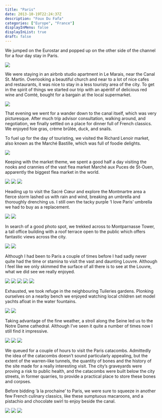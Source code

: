 ```yaml
---
title: "Paris"
date: 2013-10-19T22:24:37Z
description: "Foux Du Fafa"
categories: ["Europe", "France"]
displayInMenu: false
displayInList: true
draft: false
---
```


We jumped on the Eurostar and popped up on the other side of the channel for a four day stay in Paris. 

![](/paris/paris1.jpg)

 We were staying in an airbnb studio apartment in Le Marais, near the Canal St. Martin. Overlooking a beautiful church and near to a lot of nice cafes and restaurants, it was nice to stay in a less touristy area of the city. To get in the spirit of things we started our trip with an apéritif of delicious red wine and Comté, bought for a bargain at the local supermarket.

![](/paris/paris2.jpg)

 That evening we went for a wander down to the canal itself, which was very picturesque. After much trip advisor consultation, walking around, and negotiation, we finally settled on a place for dinner full of French classics. We enjoyed foie gras, crème brûlée, duck, and snails.

To fuel up for the day of touristing, we visited the Richard Lenoir market, also known as the Marché Bastille, which was full of foodie delights. 


![](/paris/paris3.jpg)

 Keeping with the market theme, we spent a good half a day visiting the nooks and crannies of the vast flea market Marché aux Puces de St-Ouen, apparently the biggest flea market in the world.


![](/paris/paris4.jpg)
![](/paris/paris5.jpg)
![](/paris/paris6.jpg)

 Heading up to visit the Sacré Cœur and explore the Montmartre area a fierce storm lashed us with rain and wind, breaking an umbrella and thoroughly drenching us. I still own the tacky purple ‘I love Paris’ umbrella we had to buy as a replacement.


![](/paris/paris7.jpg)
![](/paris/paris8.jpg)

 In search of a good photo spot, we trekked across to Montparnasse Tower, a tall office building with a roof terrace open to the public which offers fantastic views across the city.


![](/paris/paris9.jpg)
![](/paris/paris10.jpg)

 Although I had been to Paris a couple of times before I had sadly never quite had the time or stamina to visit the vast and daunting Louvre. Although I feel like we only skimmed the surface of all there is to see at the Louvre, what we did see we really enjoyed. 


![](/paris/paris11.jpg)
![](/paris/paris12.jpg)
![](/paris/paris13.jpg)
![](/paris/paris14.jpg)
![](/paris/paris15.jpg)

 Exhausted, we took refuge in the neighbouring Tuileries gardens. Plonking ourselves on a nearby bench we enjoyed watching local children set model yachts afloat in the water fountains. 


![](/paris/paris16.jpg)
![](/paris/paris17.jpg)


 Taking advantage of the fine weather, a stroll along the Seine led us to the Notre Dame cathedral. Although I’ve seen it quite a number of times now I still find it impressive.


![](/paris/paris18.jpg)
![](/paris/paris20.jpg)
![](/paris/paris19.jpg)

 We queued for a couple of hours to visit the Paris catacombs. Admittedly the idea of the catacombs doesn’t sound particularly appealing, but the extent of the warren-like tunnels, the quantity of bones and the history of the site made for a really interesting visit. The city’s graveyards were proving a risk to public health, and the catacombs were built below the city streets, in former quarries, to provide a practical place to store these bones and corpses.



 Before bidding ‘à la prochaine’ to Paris, we were sure to squeeze in another few French culinary classics, like these sumptuous macaroons, and a pistachio and chocolate swirl to enjoy beside the canal.

![](/paris/paris21.jpg)
![](/paris/paris22.jpg)
![](/paris/paris23.jpg)
